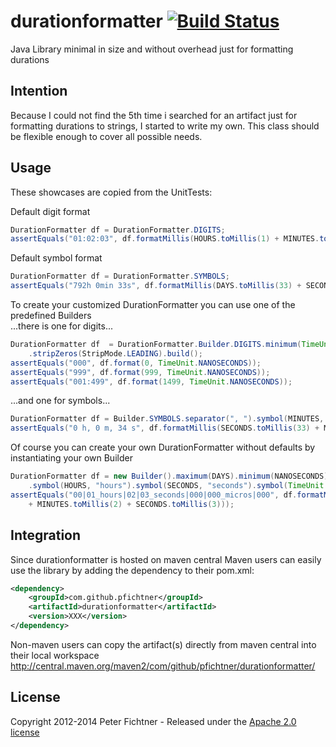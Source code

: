 # durationformatter [![Build Status](https://buildhive.cloudbees.com/job/pfichtner/job/durationformatter/badge/icon)](https://buildhive.cloudbees.com/job/pfichtner/job/durationformatter/)


Java Library minimal in size and without overhead just for formatting durations

## Intention
Because I could not find the 5th time i searched for an artifact just for formatting 
durations to strings, I started to write my own. This class should be flexible 
enough to cover all possible needs.

## Usage
These showcases are copied from the UnitTests:

Default digit format

```java
DurationFormatter df = DurationFormatter.DIGITS;
assertEquals("01:02:03", df.formatMillis(HOURS.toMillis(1) + MINUTES.toMillis(2) + SECONDS.toMillis(3)));
```		

Default symbol format

```java
DurationFormatter df = DurationFormatter.SYMBOLS;
assertEquals("792h 0min 33s", df.formatMillis(DAYS.toMillis(33) + SECONDS.toMillis(33)));
```    

To create your customized DurationFormatter you can use one of the predefined Builders<br>
...there is one for digits...

```java
DurationFormatter df  = DurationFormatter.Builder.DIGITS.minimum(TimeUnit.NANOSECONDS).maximum(MILLISECONDS)
	.stripZeros(StripMode.LEADING).build();
assertEquals("000", df.format(0, TimeUnit.NANOSECONDS));
assertEquals("999", df.format(999, TimeUnit.NANOSECONDS));
assertEquals("001:499", df.format(1499, TimeUnit.NANOSECONDS));
```

...and one for symbols...

```java
DurationFormatter df = Builder.SYMBOLS.separator(", ").symbol(MINUTES, "m").valueSymbolSeparator(" ").build();
assertEquals("0 h, 0 m, 34 s", df.formatMillis(SECONDS.toMillis(33) + MILLISECONDS.toMillis(777)));
```

Of course you can create your own DurationFormatter without defaults by instantiating your own Builder

```java
DurationFormatter df = new Builder().maximum(DAYS).minimum(NANOSECONDS).separator("|").valueSymbolSeparator("_")
	.symbol(HOURS, "hours").symbol(SECONDS, "seconds").symbol(TimeUnit.MICROSECONDS, "micros").build();
assertEquals("00|01_hours|02|03_seconds|000|000_micros|000", df.formatMillis(HOURS.toMillis(1) 
	+ MINUTES.toMillis(2) + SECONDS.toMillis(3)));
```
 

## Integration
Since durationformatter is hosted on maven central Maven users can easily use the library  by adding the dependency to their pom.xml:

```xml
<dependency>
	<groupId>com.github.pfichtner</groupId>
	<artifactId>durationformatter</artifactId>
	<version>XXX</version>
</dependency>
```

Non-maven users can copy the artifact(s) directly from maven central into their local workspace<br>
http://central.maven.org/maven2/com/github/pfichtner/durationformatter/

## License
Copyright 2012-2014 Peter Fichtner - Released under the [Apache 2.0 license](http://www.apache.org/licenses/LICENSE-2.0.html)
